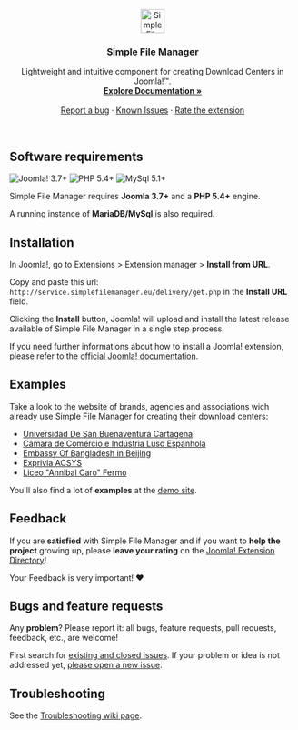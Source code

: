 <p align="center">
  <a href="http://simplefilemanager.eu/">
    <img src="http://simplefilemanager.eu/img/logo.svg#76365464555555555555555555555555555555555" alt="Simple File Manager" height="42">
  </a>

  <h3 align="center">Simple File Manager</h3>

  <p align="center">
    Lightweight and intuitive component for creating Download Centers in Joomla!&trade;.
    <br>
    <a href="https://github.com/gmansillo/simplefilemanager/wiki"><strong>Explore Documentation »</strong></a>
    <br>
    <br>
    <a href="https://github.com/gmansillo/simplefilemanager/issues/new">Report a bug</a>
    ·
    <a href="https://github.com/gmansillo/simplefilemanager/issues">Known Issues</a>
    ·
    <a href="https://extensions.joomla.org/extension/simple-file-manager/">Rate the extension</a>
  </p>
</p>

<br>


<!---## Table of contents--->
<!---
- [Software requirements](#software-requirements)
- [Installation](#installation)
- [Examples](#examples)
- [Feedback](#feedback)
- [Bugs and feature requests](#bugs-and-feature-requests)
- [Troubleshooting](#troubleshooting)
---->


## Software requirements

![Joomla! 3.7+](https://img.shields.io/badge/Joomla!-3.7+-blue.svg) ![PHP 5.4+](https://img.shields.io/badge/PHP-5.4+-brightgreen.svg)  ![MySql 5.1+](https://img.shields.io/badge/MySql-5.1+-orange.svg)

Simple File Manager requires __Joomla 3.7+__ and a __PHP 5.4+__ engine.  

A running instance of __MariaDB/MySql__ is also required.


## Installation

In Joomla!, go to Extensions > Extension manager > __Install from URL__.  

Copy and paste this url: ``` http://service.simplefilemanager.eu/delivery/get.php ``` in the __Install URL__ field.  

Clicking the __Install__ button, Joomla! will upload and install the latest release available of Simple File Manager in a single step process. 

If you need further informations about how to install a Joomla! extension, please refer to the <a href="https://docs.joomla.org/Installing_an_extension" target="_blank">official Joomla! documentation</a>.


## Examples

Take a look to the website of brands, agencies and associations wich already use Simple File Manager for creating their download centers:

- [Universidad De San Buenaventura Cartagena](http://www.usbcartagena.edu.co/new/index.php/investigaciones/reglamentos)
- [Câmara de Comércio e Indústria Luso Espanhola](https://www.portugalespanha.org/index.php/servicos/assessoria-comercial/oportunidades-de-negocio-espanha/portugal)
- [Embassy Of Bangladesh in Beijing](http://www.bdembassybeijing.com/index.php/en/commerce-en/downloadable-content-en)
- [Exprivia ACSYS](http://ark.acsys.it/index.php/download)
- [Liceo "Annibal Caro" Fermo](http://www.liceoannibalcaro.gov.it/fascicolo/)

You'll also find a lot of __examples__ at the [demo site](http://demo.simplefilemanager.eu/).

## Feedback

If you are __satisfied__ with Simple File Manager and if you want to __help the project__ growing up, please __leave your rating__ on the <a href="https://extensions.joomla.org/extension/simple-file-manager/">Joomla! Extension Directory</a>! 

Your Feedback is very important! :heart:


## Bugs and feature requests

Any __problem__? Please report it: all bugs, feature requests, pull requests, feedback, etc., are welcome!

First search for [existing and closed issues](https://github.com/gmansillo/simple/issues?utf8=%E2%9C%93&q=is%3Aissue). If your problem or idea is not addressed yet, [please open a new issue](https://github.com/gmansillo/simple/issues/new?template=issue).


## Troubleshooting

See the [Troubleshooting wiki page](https://github.com/gmansillo/simple/wiki/Troubleshooting).
